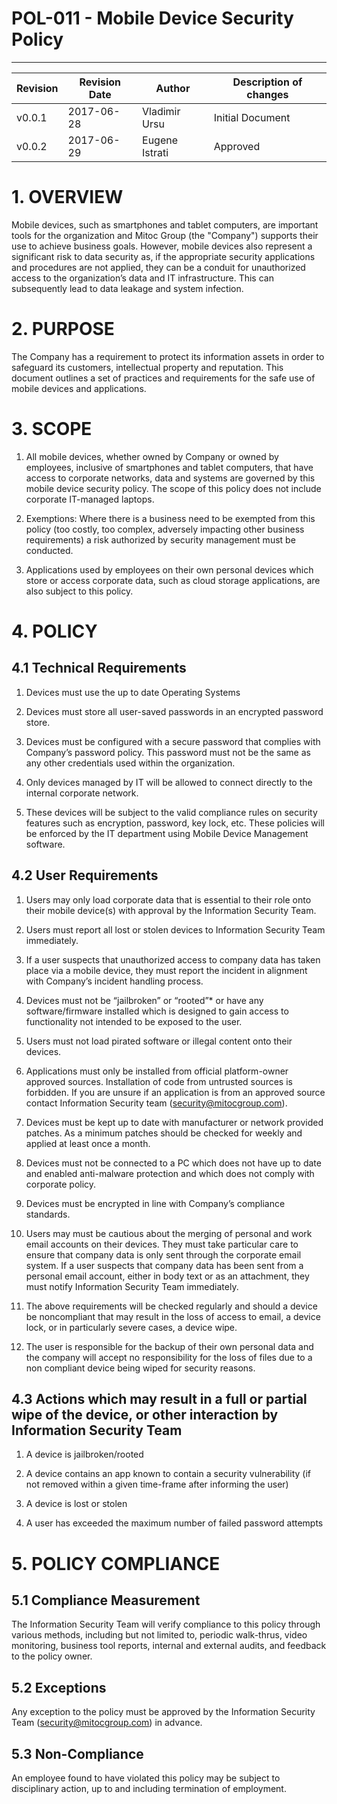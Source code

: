 # POL-011 - Mobile Device Security Policy
-----------------------------------------


Revision | Revision Date | Author | Description of changes
-------- | ------------- | ------ | ----------------------
v0.0.1 | 2017-06-28 | Vladimir Ursu | Initial Document
v0.0.2 | 2017-06-29 | Eugene Istrati | Approved


# 1. OVERVIEW

Mobile devices, such as smartphones and tablet computers, are important tools for the organization and Mitoc Group (the "Company") supports their use to achieve business goals. However, mobile devices also represent a significant risk to data security as, if the appropriate security applications and procedures are not applied, they can be a conduit for unauthorized access to the organization’s data and IT infrastructure. This can subsequently lead to data leakage and system infection. 


# 2. PURPOSE

The Company has a requirement to protect its information assets in order to safeguard its customers, intellectual property and reputation. This document outlines a set of practices and requirements for the safe use of mobile devices and applications.


# 3. SCOPE

1. All mobile devices, whether owned by Company or owned by employees, inclusive of smartphones and tablet computers, that have access to corporate networks, data and systems are governed by this mobile device security policy. The scope of this policy does not include corporate IT-managed laptops.

2. Exemptions: Where there is a business need to be exempted from this policy (too costly, too complex, adversely impacting other business requirements) a risk authorized by security management must be conducted.

3. Applications used by employees on their own personal devices which store or access corporate data, such as cloud storage applications, are also subject to this policy.


# 4. POLICY 

## 4.1 Technical Requirements

1. Devices must use the up to date Operating Systems

2. Devices must store all user-saved passwords in an encrypted password store.

3. Devices must be configured with a secure password that complies with Company’s password policy. This password must not be the same as any other credentials used within the organization.

4. Only devices managed by IT will be allowed to connect directly to the internal corporate network.

5. These devices will be subject to the valid compliance rules on security features such as encryption, password, key lock, etc. These policies will be enforced by the IT department using Mobile Device Management software.

## 4.2 User Requirements

1. Users may only load corporate data that is essential to their role onto their mobile device(s) with approval by the Information Security Team.

2. Users must report all lost or stolen devices to Information Security Team immediately.

3. If a user suspects that unauthorized access to company data has taken place via a mobile device, they must report the incident in alignment with Company’s incident handling process.

4. Devices must not be “jailbroken” or “rooted”* or have any software/firmware installed which is designed to gain access to functionality not intended to be exposed to the user.

5. Users must not load pirated software or illegal content onto their devices.

6. Applications must only be installed from official platform-owner approved sources. Installation of code from untrusted sources is forbidden. If you are unsure if an application is from an approved source contact Information Security team (security@mitocgroup.com).

7. Devices must be kept up to date with manufacturer or network provided patches. As a minimum patches should be checked for weekly and applied at least once a month.

8. Devices must not be connected to a PC which does not have up to date and enabled anti-malware protection and which does not comply with corporate policy.

9. Devices must be encrypted in line with Company’s compliance standards.

10. Users may must be cautious about the merging of personal and work email accounts on their devices. They must take particular care to ensure that company data is only sent through the corporate email system. If a user suspects that company data has been sent from a personal email account, either in body text or as an attachment, they must notify Information Security Team immediately.

11. The above requirements will be checked regularly and should a device be noncompliant that may result in the loss of access to email, a device lock, or in particularly severe cases, a device wipe.

12. The user is responsible for the backup of their own personal data and the company will accept no responsibility for the loss of files due to a non compliant device being wiped for security reasons.

## 4.3 Actions which may result in a full or partial wipe of the device, or other interaction by Information Security Team

1. A device is jailbroken/rooted

2. A device contains an app known to contain a security vulnerability (if not removed within a given time-frame after informing the user)

3. A device is lost or stolen

4. A user has exceeded the maximum number of failed password attempts


# 5. POLICY COMPLIANCE 

## 5.1	Compliance Measurement

The Information Security Team will verify compliance to this policy through various methods, including but not limited to, periodic walk-thrus, video monitoring, business tool reports, internal and external audits, and feedback to the policy owner. 

##  5.2	Exceptions

Any exception to the policy must be approved by the Information Security Team (security@mitocgroup.com) in advance.

##  5.3	Non-Compliance

An employee found to have violated this policy may be subject to disciplinary action, up to and including termination of employment. 
